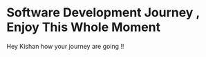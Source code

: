 # Software Development Journey , Enjoy This Whole Moment 



Hey Kishan how your journey are going !!

